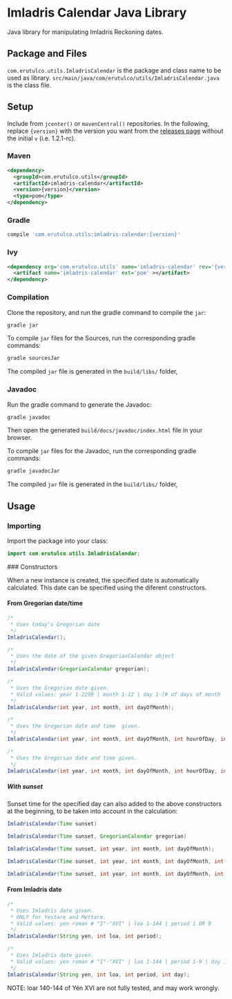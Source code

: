 # Imladris Calendar Java Library

Java library for manipulating Imladris Reckoning dates.

## Package and Files
`com.erutulco.utils.ImladrisCalendar` is the package and class name to be used as library.
`src/main/java/com/erutulco/utils/ImladrisCalendar.java` is the class file.

## Setup

Include from `jcenter()` or `mavenCentral()` repositories.
In the following, replace `{version}` with the version you want from the [releases page](https://github.com/joaquingatica/imladris-calendar/releases) without the initial `v` (i.e. 1.2.1-rc).

### Maven

```xml
<dependency>
  <groupId>com.erutulco.utils</groupId>
  <artifactId>imladris-calendar</artifactId>
  <version>{version}</version>
  <type>pom</type>
</dependency>
```

### Gradle

```groovy
compile 'com.erutulco.utils:imladris-calendar:{version}'
```

### Ivy

```xml
<dependency org='com.erutulco.utils' name='imladris-calendar' rev='{version}'>
  <artifact name='imladris-calendar' ext='pom' ></artifact>
</dependency>
```

### Compilation

Clone the repository, and run the gradle command to compile the `jar`:

```bash
gradle jar
```

To compile `jar` files for the Sources, run the corresponding gradle commands:
```bash
gradle sourcesJar
```
The compiled `jar` file is generated in the `build/libs/` folder,

### Javadoc

Run the gradle command to generate the Javadoc:

```bash
gradle javadoc
```

Then open the generated `build/docs/javadoc/index.html` file in your browser.

To compile `jar` files for the Javadoc, run the corresponding gradle commands:
```bash
gradle javadocJar
```
The compiled `jar` file is generated in the `build/libs/` folder,

## Usage

### Importing

Import the package into your class:

```java
import com.erutulco.utils.ImladrisCalendar;
```

### Constructors

When a new instance is created, the specified date is automatically calculated. This date can be specified using the diferent constructors. 

#### From Gregorian date/time

```java
/*
 * Uses today's Gregorian date 
 */
ImladrisCalendar();
```

```java
/*
 * Uses the date of the given GregorianCalendar object
 */
ImladrisCalendar(GregorianCalendar gregorian);
```

```java
/*
 * Uses the Gregorian date given.
 * Valid values: year 1-2299 | month 1-12 | day 1-[# of days of month 'month']
 */
ImladrisCalendar(int year, int month, int dayOfMonth);
```

```java
/*
 * Uses the Gregorian date and time  given.
 */
ImladrisCalendar(int year, int month, int dayOfMonth, int hourOfDay, int minute) 
```

```java
/*
 * Uses the Gregorian date and time given.
 */
ImladrisCalendar(int year, int month, int dayOfMonth, int hourOfDay, int minute, int second)
```

##### With sunset

Sunset time for the specified day can also added to the above constructors at the beginning, to be taken into account in the calculation:

```java
ImladrisCalendar(Time sunset)
```

```java
ImladrisCalendar(Time sunset, GregorianCalendar gregorian)
```

```java
ImladrisCalendar(Time sunset, int year, int month, int dayOfMonth);
```

```java
ImladrisCalendar(Time sunset, int year, int month, int dayOfMonth, int hourOfDay, int minute)
```

```java
ImladrisCalendar(Time sunset, int year, int month, int dayOfMonth, int hourOfDay, int minute, int second)
```

#### From Imladris date

```java
/*
 * Uses Imladris date given.
 * ONLY for Yestare and Mettare.
 * Valid values: yen roman # "I"-"XVI" | loa 1-144 | period 1 OR 9
 */
ImladrisCalendar(String yen, int loa, int period);
```

```java
/*
 * Uses Imladris date given.
 * Valid values: yen roman # "I"-"XVI" | loa 1-144 | period 1-9 | day 1-[# of days of period 'period']
 */
ImladrisCalendar(String yen, int loa, int period, int day);
```

NOTE: loar 140-144 of Yén XVI are not fully tested, and may work wrongly.
